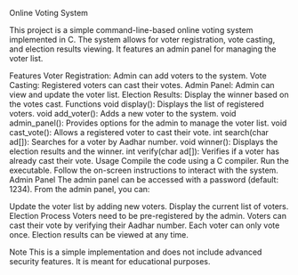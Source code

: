 Online Voting System

This project is a simple command-line-based online voting system implemented in C. The system allows for voter registration, vote casting, and election results viewing. It features an admin panel for managing the voter list.

Features
Voter Registration: Admin can add voters to the system.
Vote Casting: Registered voters can cast their votes.
Admin Panel: Admin can view and update the voter list.
Election Results: Display the winner based on the votes cast.
Functions
void display(): Displays the list of registered voters.
void add_voter(): Adds a new voter to the system.
void admin_panel(): Provides options for the admin to manage the voter list.
void cast_vote(): Allows a registered voter to cast their vote.
int search(char ad[]): Searches for a voter by Aadhar number.
void winner(): Displays the election results and the winner.
int verify(char ad[]): Verifies if a voter has already cast their vote.
Usage
Compile the code using a C compiler.
Run the executable.
Follow the on-screen instructions to interact with the system.
Admin Panel
The admin panel can be accessed with a password (default: 1234). From the admin panel, you can:

Update the voter list by adding new voters.
Display the current list of voters.
Election Process
Voters need to be pre-registered by the admin.
Voters can cast their vote by verifying their Aadhar number.
Each voter can only vote once.
Election results can be viewed at any time.

Note
This is a simple implementation and does not include advanced security features. It is meant for educational purposes.
